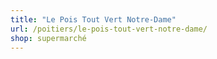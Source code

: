```yaml
---
title: "Le Pois Tout Vert Notre-Dame"
url: /poitiers/le-pois-tout-vert-notre-dame/
shop: supermarché
---
```

